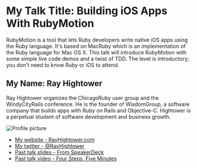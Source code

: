 # My Talk Title: Building iOS Apps With RubyMotion

RubyMotion is a tool that lets Ruby developers write native iOS apps using the Ruby language. It's based on MacRuby which is an implementation of the Ruby language for Mac OS X. This talk will introduce RubyMotion with some simple live code demos and a twist of TDD. The level is introductory; you don't need to know Ruby or iOS to attend.

## My Name: Ray Hightower

Ray Hightower organizes the ChicagoRuby user group and the WindyCityRails conference. He is the founder of WisdomGroup, a software company that builds apps with Ruby on Rails and Objective-C. Hightower is a perpetual student of software development and business growth.

![Profile picture](http://rayhightower.com/assets/rth_500x500.jpg)

- [My website - RayHightower.com](http://rayhightower.com/)
- [My twitter - @RayHightower](https://twitter.com/rayhightower)
- [Past talk slides - From SpeakerDeck](https://speakerdeck.com/rayhightower/building-ios-apps-with-rubymotion)
- [Past talk video - Four Steps, Five Minutes](http://rayhightower.com/blog/2012/08/31/four-steps-five-minutes/)
